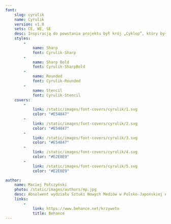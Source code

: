 ```yaml
---
font:
    slug: cyrulik
    name: Cyrulik
    version: v1.0
    sets: CE, WE, SE
    desc: Inspiracją do powstania projektu był krój „Cyklop”, który był używany w przedwojennej gazecie „Cyrulik Warszawski”. Wersja „stencil” inspirowana jest technicznymi napisami występującymi na różnego rodzaju urządzeniach mechaniczno-elektrycznych w Warszawie. Krój „Cyrulik” łączący mocny i wyrazisty rysunek liter z delikatymi i nowoczesnymi detalami. Całość projektu ma oddawać współczesny klimat i charakter warszawskich ulic.
    styles:
        -
            name: Sharp
            font: Cyrulik-Sharp
        -
            name: Sharp Bold
            font: Cyrulik-SharpBold
        -
            name: Rounded
            font: Cyrulik-Rounded
        -
            name: Stencil
            font: Cyrulik-Stencil
    covers:
        -
            link: /static/images/font-covers/cyrulik/1.svg
            color: "#E54847"
        -
            link: /static/images/font-covers/cyrulik/2.svg
            color: "#E54847"
        -
            link: /static/images/font-covers/cyrulik/3.svg
            color: "#E54847"
        -
            link: /static/images/font-covers/cyrulik/4.svg
            color: "#E2E8E9"
        -
            link: /static/images/font-covers/cyrulik/5.svg
            color: "#E2E8E9"

author:
    name: Maciej Połczyński
    photo: /static/images/authors/mp.jpg
    desc: Absolwent wydziału Sztuki Nowych Mediów w Polsko-Japońskiej Akademii Technik Komputerowych w Warszawie. Zajmuję się projektowanie krojów pisma, brandingiem i animacją. Stypendysta Type Directors Club.
    links:
        -
            link: https://www.behance.net/krzyweto
            title: Behance
---
```

